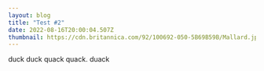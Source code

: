 ```yaml
---
layout: blog
title: "Test #2"
date: 2022-08-16T20:00:04.507Z
thumbnail: https://cdn.britannica.com/92/100692-050-5B69B59B/Mallard.jpg
---
```

duck duck quack quack. duack